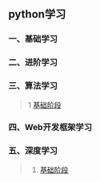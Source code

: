 
## python学习

### 一、基础学习

### 二、进阶学习

### 三、算法学习
>
> 1 [基础阶段](python/pythonLan.md)

### 四、Web开发框架学习

### 五、深度学习
>
> 1. [基础阶段](python/numpy0.md)
